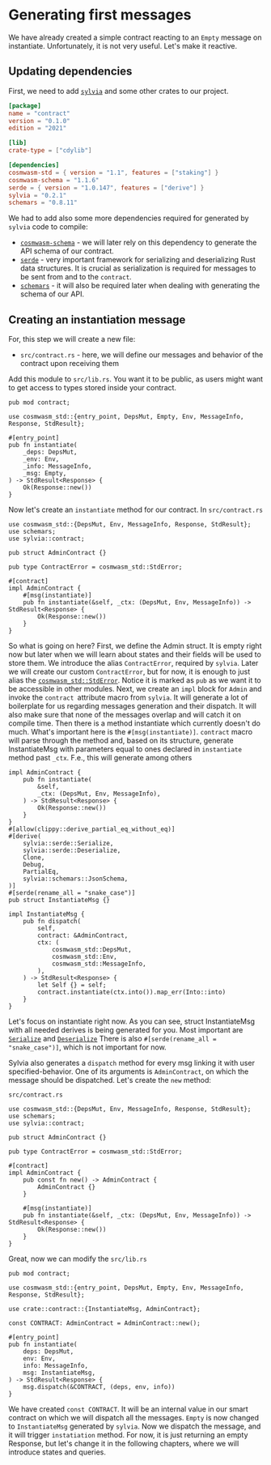 # Generating first messages

We have already created a simple contract reacting to an `Empty` message on instantiate.
Unfortunately, it is not very useful. Let's make it reactive.

## Updating dependencies

First, we need to add [`sylvia`](https://crates.io/crates/sylvia) and some other crates to our project.

```toml
[package]
name = "contract"
version = "0.1.0"
edition = "2021"

[lib]
crate-type = ["cdylib"]

[dependencies]
cosmwasm-std = { version = "1.1", features = ["staking"] }
cosmwasm-schema = "1.1.6"
serde = { version = "1.0.147", features = ["derive"] }
sylvia = "0.2.1"
schemars = "0.8.11"
```

We had to add also some more dependencies required for generated by `sylvia` code to compile:

- [`cosmwasm-schema`](https://docs.rs/cosmwasm-schema/latest/cosmwasm_schema/) - we will later rely
  on this dependency to generate the API schema of our contract.
- [`serde`](https://docs.rs/serde/latest/serde/) - very important framework for serializing and
  deserializing Rust data structures. It is crucial as serialization is required for messages to be
  sent from and to the `contract`.
- [`schemars`](https://docs.rs/schemars/latest/schemars/) - it will also be required later when
  dealing with generating the schema of our API.

## Creating an instantiation message

For, this step we will create a new file:

- `src/contract.rs` - here, we will define our messages and behavior of the contract upon receiving
  them

Add this module to `src/lib.rs`. You want it to be public, as users might want to get access to
types stored inside your contract.

```rust,noplayground
pub mod contract;

use cosmwasm_std::{entry_point, DepsMut, Empty, Env, MessageInfo, Response, StdResult};

#[entry_point]
pub fn instantiate(
    _deps: DepsMut,
    _env: Env,
    _info: MessageInfo,
    _msg: Empty,
) -> StdResult<Response> {
    Ok(Response::new())
}
```

Now let's create an `instantiate` method for our contract. In `src/contract.rs`

```rust,noplayground
use cosmwasm_std::{DepsMut, Env, MessageInfo, Response, StdResult};
use schemars;
use sylvia::contract;

pub struct AdminContract {}

pub type ContractError = cosmwasm_std::StdError;

#[contract]
impl AdminContract {
    #[msg(instantiate)]
    pub fn instantiate(&self, _ctx: (DepsMut, Env, MessageInfo)) -> StdResult<Response> {
        Ok(Response::new())
    }
}
```

So what is going on here? First, we define the Admin struct. It is empty right now but later when we
will learn about states and their fields will be used to store them.
We introduce the alias `ContractError`, required by `sylvia`. Later we will create our custom
`ContractError`, but for now, it is enough to just alias the
[`cosmwasm_std::StdError`](https://docs.rs/cosmwasm-std/latest/cosmwasm_std/enum.StdError.html).
Notice it is marked as `pub` as we want it to be accessible in other modules.
Next, we create an `impl` block for `Admin` and invoke the `contract `attribute macro from `sylvia`.
It will generate a lot of boilerplate for us regarding messages generation and their dispatch. It
will also make sure that none of the messages overlap and will catch it on compile time.
Then there is a method instantiate which currently doesn't do much.
What's important here is the `#[msg(instantiate)]`. `contract` macro will parse through the method
and, based on its structure, generate InstantiateMsg with parameters equal to ones declared in
`instantiate` method past `_ctx`. F.e., this will generate among others

```rust,noplayground
impl AdminContract {
    pub fn instantiate(
        &self,
        _ctx: (DepsMut, Env, MessageInfo),
    ) -> StdResult<Response> {
        Ok(Response::new())
    }
}
#[allow(clippy::derive_partial_eq_without_eq)]
#[derive(
    sylvia::serde::Serialize,
    sylvia::serde::Deserialize,
    Clone,
    Debug,
    PartialEq,
    sylvia::schemars::JsonSchema,
)]
#[serde(rename_all = "snake_case")]
pub struct InstantiateMsg {}

impl InstantiateMsg {
    pub fn dispatch(
        self,
        contract: &AdminContract,
        ctx: (
            cosmwasm_std::DepsMut,
            cosmwasm_std::Env,
            cosmwasm_std::MessageInfo,
        ),
    ) -> StdResult<Response> {
        let Self {} = self;
        contract.instantiate(ctx.into()).map_err(Into::into)
    }
}
```

Let's focus on instantiate right now. As you can see, struct InstantiateMsg with all needed derives
is being generated for you. Most important are
[`Serialize`](https://docs.rs/serde/latest/serde/trait.Serialize.html)
and [`Deserialize`](https://docs.rs/serde/latest/serde/trait.Deserialize.html)
There is also `#[serde(rename_all = "snake_case")]`, which is not important for now.

Sylvia also generates a `dispatch` method for every msg linking it with user specified-behavior. One
of its arguments is `AdminContract`, on which the message should be dispatched. Let's create the
`new` method:

`src/contract.rs`

```rust,noplayground
use cosmwasm_std::{DepsMut, Env, MessageInfo, Response, StdResult};
use schemars;
use sylvia::contract;

pub struct AdminContract {}

pub type ContractError = cosmwasm_std::StdError;

#[contract]
impl AdminContract {
    pub const fn new() -> AdminContract {
        AdminContract {}
    }

    #[msg(instantiate)]
    pub fn instantiate(&self, _ctx: (DepsMut, Env, MessageInfo)) -> StdResult<Response> {
        Ok(Response::new())
    }
}
```

Great, now we can modify the `src/lib.rs`

```rust,noplayground
pub mod contract;

use cosmwasm_std::{entry_point, DepsMut, Empty, Env, MessageInfo, Response, StdResult};

use crate::contract::{InstantiateMsg, AdminContract};

const CONTRACT: AdminContract = AdminContract::new();

#[entry_point]
pub fn instantiate(
    deps: DepsMut,
    env: Env,
    info: MessageInfo,
    msg: InstantiateMsg,
) -> StdResult<Response> {
    msg.dispatch(&CONTRACT, (deps, env, info))
}
```

We have created `const CONTRACT`. It will be an internal value in our smart contract on which we
will dispatch all the messages. `Empty` is now changed to `InstantiateMsg` generated by `sylvia`.
Now we dispatch the message, and it will trigger `instatiation` method.
For now, it is just returning an empty Response, but let's change it in the following chapters,
where we will introduce states and queries.
